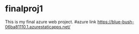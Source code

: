# finalproj1
This is my final azure web project.
#azure link https://blue-bush-06ba81110.1.azurestaticapps.net/
